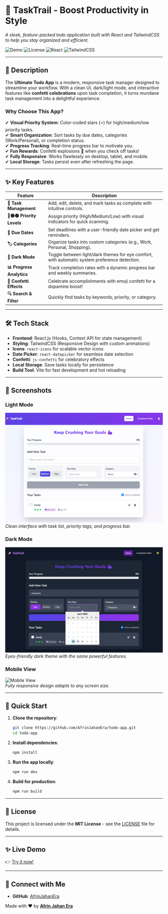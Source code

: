 # 🚀 **TaskTrail - Boost Productivity in Style**  
*A sleek, feature-packed todo application built with React and TailwindCSS to help you stay organized and efficient.*  

![Demo](https://img.shields.io/badge/Demo-Live-green) ![License](https://img.shields.io/badge/License-MIT-blue) ![React](https://img.shields.io/badge/React-18.2.0-blue) ![TailwindCSS](https://img.shields.io/badge/TailwindCSS-3.3.0-06B6D4)  

---

## 📖 **Description**  
The **Ultimate Todo App** is a modern, responsive task manager designed to streamline your workflow. With a clean UI, dark/light mode, and interactive features like **confetti celebrations** upon task completion, it turns mundane task management into a delightful experience.  

### **Why Choose This App?**  
✔ **Visual Priority System**: Color-coded stars (⭐) for high/medium/low priority tasks.  
✔ **Smart Organization**: Sort tasks by due dates, categories (Work/Personal), or completion status.  
✔ **Progress Tracking**: Real-time progress bar to motivate you.  
✔ **Fun Rewards**: Confetti explosions 🎊 when you check off tasks!  
✔ **Fully Responsive**: Works flawlessly on desktop, tablet, and mobile.  
✔ **Local Storage**: Tasks persist even after refreshing the page.  

---

## ✨ **Key Features**  
| Feature | Description |  
|---------|------------|  
| **📝 Task Management** | Add, edit, delete, and mark tasks as complete with intuitive controls. |  
| **🔴🟡🟢 Priority Levels** | Assign priority (High/Medium/Low) with visual indicators for quick scanning. |  
| **📅 Due Dates** | Set deadlines with a user-friendly date picker and get reminders. |  
| **🏷️ Categories** | Organize tasks into custom categories (e.g., Work, Personal, Shopping). |  
| **🌙 Dark Mode** | Toggle between light/dark themes for eye comfort, with automatic system preference detection. |  
| **📊 Progress Analytics** | Track completion rates with a dynamic progress bar and weekly summaries. |  
| **🎉 Confetti Effects** | Celebrate accomplishments with emoji confetti for a dopamine boost! |  
| **🔍 Search & Filter** | Quickly find tasks by keywords, priority, or category. |  

---

## 🛠 **Tech Stack**  
- **Frontend**: React.js (Hooks, Context API for state management)  
- **Styling**: TailwindCSS (Responsive Design with custom animations)  
- **Icons**: `react-icons` for scalable vector icons  
- **Date Picker**: `react-datepicker` for seamless date selection  
- **Confetti**: `js-confetti` for celebratory effects  
- **Local Storage**: Save tasks locally for persistence  
- **Build Tool**: Vite for fast development and hot reloading  

---

## 📸 **Screenshots**  

### **Light Mode**  
![Light Home](src/assets/Screenshot%202025-04-28%20135553.png)  
*Clean interface with task list, priority tags, and progress bar.*  

### **Dark Mode**  
![Dark Home](src/assets/Screenshot%202025-04-28%20135638.png)  
*Eyes-friendly dark theme with the same powerful features.*  

### **Mobile View**  
![Mobile View](src/assets/Screenshot-2025-04-28-140624.png)  
*Fully responsive design adapts to any screen size.*  

---

## 🚀 **Quick Start**  
1. **Clone the repository**:  
   ```bash
   git clone https://github.com/AfrinJahanEra/todo-app.git
   cd todo-app
   ```
2. **Install dependencies**:  
   ```bash
   npm install
   ```
3. **Run the app locally**:  
   ```bash
   npm run dev
   ```
4. **Build for production**:  
   ```bash
   npm run build
   ```

---

## 📜 **License**  
This project is licensed under the **MIT License** - see the [LICENSE](LICENSE) file for details.  

---

## ✨ **Live Demo**  
👉 [Try it now!](https://task-trail-six.vercel.app/)  

---

## 💌 **Connect with Me**  
- **GitHub**: [AfrinJahanEra](https://github.com/AfrinJahanEra)  

Made with ❤️ by **[Afrin Jahan Era](https://github.com/AfrinJahanEra)**  
